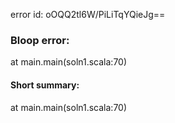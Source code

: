 error id: oOQQ2tl6W/PiLiTqYQieJg==
### Bloop error:

at main.main(soln1.scala:70)
#### Short summary: 

at main.main(soln1.scala:70)